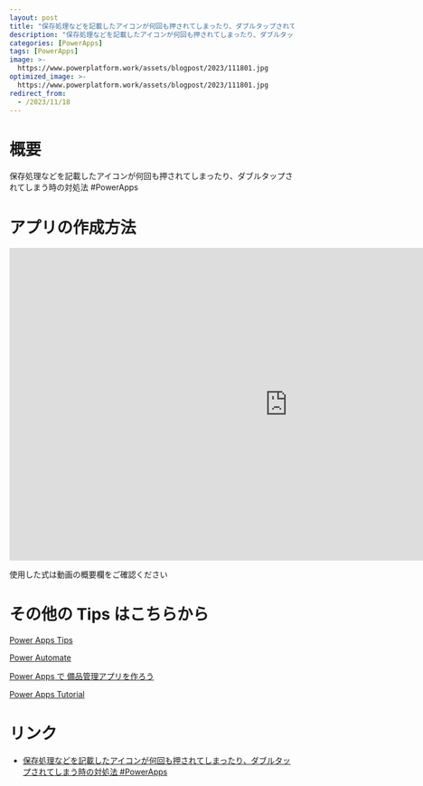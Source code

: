 ```yaml
---
layout: post
title: "保存処理などを記載したアイコンが何回も押されてしまったり、ダブルタップされてしまう時の対処法 #PowerApps"
description: "保存処理などを記載したアイコンが何回も押されてしまったり、ダブルタップされてしまう時の対処法 #PowerAppsを動画で分かりやすく解説"
categories: [PowerApps]
tags: [PowerApps]
image: >-
  https://www.powerplatform.work/assets/blogpost/2023/111801.jpg
optimized_image: >-
  https://www.powerplatform.work/assets/blogpost/2023/111801.jpg
redirect_from:
  - /2023/11/18
---
```



#  概要

保存処理などを記載したアイコンが何回も押されてしまったり、ダブルタップされてしまう時の対処法 #PowerApps


# アプリの作成方法

<iframe width="983" height="553" src="https://www.youtube.com/embed/o-4vV6prRQo" title="YouTube video player" frameborder="0" allow="accelerometer; autoplay; clipboard-write; encrypted-media; gyroscope; picture-in-picture" allowfullscreen></iframe>


使用した式は動画の概要欄をご確認ください


# その他の Tips はこちらから

[Power Apps Tips](https://www.youtube.com/watch?v=VrAQf3JQ7yM&list=PLVhFi1fb3DqakSLVMn22DDcySXh9jtzi- )


[Power Automate](https://www.youtube.com/watch?v=-YnJYT0ASEM&list=PLVhFi1fb3Dqbzic6GieqnLFgD3aTj-eHA)


[Power Apps で 備品管理アプリを作ろう](https://www.youtube.com/playlist?list=PLVhFi1fb3DqZM3HKb8Hea6XEL96990Fyn)


[Power Apps Tutorial](https://www.youtube.com/playlist?list=PLVhFi1fb3DqalxpL974VvAJvV4iWoSbe_)


# リンク


- [保存処理などを記載したアイコンが何回も押されてしまったり、ダブルタップされてしまう時の対処法 #PowerApps](https://www.youtube.com/watch?v=o-4vV6prRQo)

